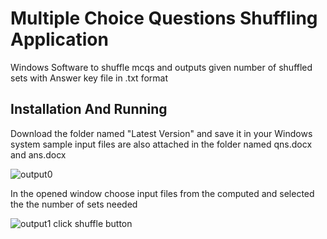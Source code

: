 # Multiple Choice Questions Shuffling Application
Windows Software to shuffle mcqs and outputs given number of shuffled sets with Answer key file in .txt format
## Installation And Running
Download the folder named "Latest Version" and save it in your Windows system
sample input files are also attached in the folder named qns.docx and ans.docx

![output0](https://github.com/AswinKalathil/mcq-shuffler/assets/97769498/679bed90-6092-4849-b21f-332af1559d16)

In the opened window choose input files from the computed and selected the the number of sets needed 


 ![output1](https://github.com/AswinKalathil/mcq-shuffler/assets/97769498/7a587853-8d5f-4fed-816e-6db766da80a3)
click shuffle button
